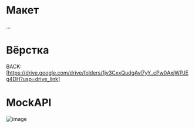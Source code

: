 # Макет
...
# Вёрстка
BACK:[https://drive.google.com/drive/folders/1jv3CxxQudgAvl7yY_cPw0AxjWPJEg4DH?usp=drive_link]

# MockAPI
![image](https://github.com/user-attachments/assets/5db423c0-623a-4b33-99f1-030a267bebd3)
